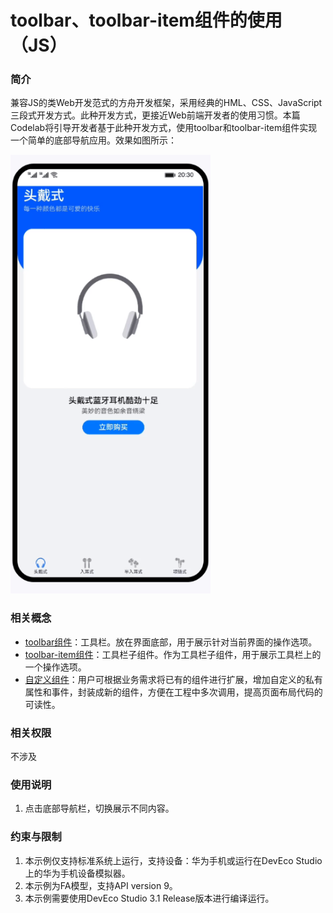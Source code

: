 # toolbar、toolbar-item组件的使用（JS）
### 简介
兼容JS的类Web开发范式的方舟开发框架，采用经典的HML、CSS、JavaScript三段式开发方式。此种开发方式，更接近Web前端开发者的使用习惯。本篇Codelab将引导开发者基于此种开发方式，使用toolbar和toolbar-item组件实现一个简单的底部导航应用。效果如图所示：

![](screenshots/toolbar1.gif)

### 相关概念 

-   [toolbar组件](https://developer.harmonyos.com/cn/docs/documentation/doc-references-V3/js-components-basic-toolbar-0000001427902532-V3?catalogVersion=V3)：工具栏。放在界面底部，用于展示针对当前界面的操作选项。
-   [toolbar-item组件](https://developer.harmonyos.com/cn/docs/documentation/doc-references-V3/js-components-basic-toolbar-item-0000001428061812-V3?catalogVersion=V3)：工具栏子组件。作为工具栏子组件，用于展示工具栏上的一个操作选项。
-   [自定义组件](https://developer.harmonyos.com/cn/docs/documentation/doc-references-V3/js-components-custom-basic-usage-0000001477981289-V3?catalogVersion=V3)：用户可根据业务需求将已有的组件进行扩展，增加自定义的私有属性和事件，封装成新的组件，方便在工程中多次调用，提高页面布局代码的可读性。

### 相关权限

不涉及

### 使用说明
1. 点击底部导航栏，切换展示不同内容。


### 约束与限制
1. 本示例仅支持标准系统上运行，支持设备：华为手机或运行在DevEco Studio上的华为手机设备模拟器。
2. 本示例为FA模型，支持API version 9。
3. 本示例需要使用DevEco Studio 3.1 Release版本进行编译运行。